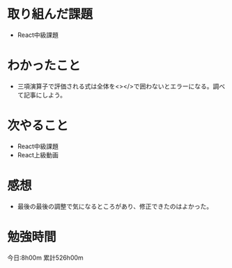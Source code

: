 # 取り組んだ課題
* React中級課題

# わかったこと
* 三項演算子で評価される式は全体を<></>で囲わないとエラーになる。調べて記事にしよう。

# 次やること
* React中級課題
* React上級動画

# 感想
* 最後の最後の調整で気になるところがあり、修正できたのはよかった。

# 勉強時間
今日:8h00m
累計526h00m
